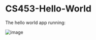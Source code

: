 # CS453-Hello-World

The hello world app running:

![image](https://user-images.githubusercontent.com/41593388/215398589-8a0f2ecd-9037-4058-8a9b-9caeb88f3a64.png)
